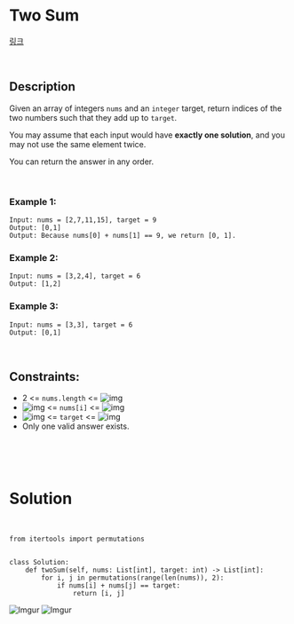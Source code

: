 # Two Sum

[링크](https://leetcode.com/problems/two-sum/)

<br>

## Description

Given an array of integers `nums` and an `integer` target, return indices of the two numbers such that they add up to `target`.

You may assume that each input would have **exactly one solution**, and you may not use the same element twice.

You can return the answer in any order.

<br>

### Example 1:

```
Input: nums = [2,7,11,15], target = 9
Output: [0,1]
Output: Because nums[0] + nums[1] == 9, we return [0, 1].
```

### Example 2:

```
Input: nums = [3,2,4], target = 6
Output: [1,2]
```

### Example 3:

```
Input: nums = [3,3], target = 6
Output: [0,1]
```

<br>

## Constraints: 

- 2 <= `nums.length` <= ![img](https://bit.ly/3cRMcTS)
- ![img](https://bit.ly/3tOUmDp) <= `nums[i]` <= ![img](https://bit.ly/38YatpX)
- ![img](https://bit.ly/3tOUmDp) <= `target` <= ![img](https://bit.ly/38YatpX)
- Only one valid answer exists.


<br>
<br>
<br>

# Solution

<br>

```
from itertools import permutations


class Solution:
    def twoSum(self, nums: List[int], target: int) -> List[int]:
        for i, j in permutations(range(len(nums)), 2):
            if nums[i] + nums[j] == target:
                return [i, j]
```
![Imgur](https://i.imgur.com/EWtwEja.png)
![Imgur](https://i.imgur.com/EFXfUMF.png)